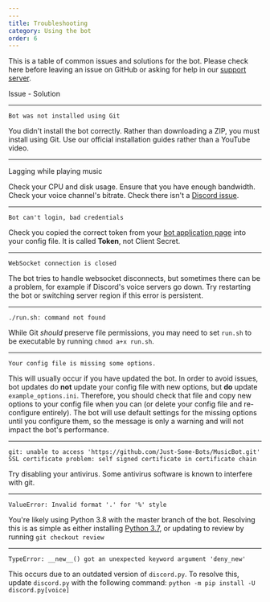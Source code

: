 ```yaml
---
---
title: Troubleshooting
category: Using the bot
order: 6
---
```


This is a table of common issues and solutions for the bot. Please check here before leaving an issue on GitHub or asking for help in our [support server](https://discord.gg/bots).

Issue - Solution

---

`Bot was not installed using Git` 

You didn't install the bot correctly. Rather than downloading a ZIP, you must install using Git. Use our official installation guides rather than a YouTube video.

---

Lagging while playing music

Check your CPU and disk usage. Ensure that you have enough bandwidth. Check your voice channel's bitrate. Check there isn't a [Discord issue](https://status.discordapp.com).

---

`Bot can't login, bad credentials` 

Check you copied the correct token from your [bot application page](https://discordapp.com/developers/applications/me) into your config file. It is called **Token**, not Client Secret.

---

`WebSocket connection is closed` 

The bot tries to handle websocket disconnects, but sometimes there can be a problem, for example if Discord's voice servers go down. Try restarting the bot or switching server region if this error is persistent.

---

`./run.sh: command not found`

While Git *should* preserve file permissions, you may need to set `run.sh` to be executable by running `chmod a+x run.sh`.

---

`Your config file is missing some options.`

This will usually occur if you have updated the bot. In order to avoid issues, bot updates do **not** update your config file with new options, but **do** update `example_options.ini`. Therefore, you should check that file and copy new options to your config file when you can (or delete your config file and re-configure entirely). The bot will use default settings for the missing options until you configure them, so the message is only a warning and will not impact the bot's performance.

---

`git: unable to access 'https://github.com/Just-Some-Bots/MusicBot.git' 
SSL certificate problem: self signed certificate in certificate chain`

Try disabling your antivirus. Some antivirus software is known to interfere with git.

---

`ValueError: Invalid format '.' for '%' style`

You're likely using Python 3.8 with the master branch of the bot. Resolving this is as simple as either installing [Python 3.7](https://www.python.org/ftp/python/3.7.0/python-3.7.0.exe), or updating to review by running `git checkout review`

---

`TypeError: __new__() got an unexpected keyword argument 'deny_new'`

This occurs due to an outdated version of `discord.py`. To resolve this, update `discord.py` with the following command: `python -m pip install -U discord.py[voice]`
